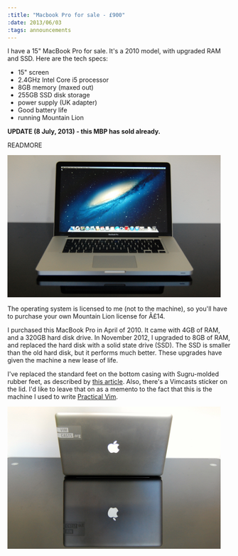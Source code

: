 ```yaml
--- 
:title: "Macbook Pro for sale - £900"
:date: 2013/06/03
:tags: announcements
---
```


I have a 15" MacBook Pro for sale. It's a 2010 model, with upgraded RAM and SSD. Here are the tech specs:

* 15" screen
* 2.4GHz Intel Core i5 processor
* 8GB memory (maxed out)
* 255GB SSD disk storage
* power supply (UK adapter)
* Good battery life
* running Mountain Lion

**UPDATE (8 July, 2013) - this MBP has sold already.**


READMORE

<img width="480" height="320" src="/images/blog/MBP_2010_screen.jpg"/>

The operating system is licensed to me (not to the machine), so you'll have to purchase your own Mountain Lion license for Â£14.

I purchased this MacBook Pro in April of 2010. It came with 4GB of RAM, and a 320GB hard disk drive. In November 2012, I upgraded to 8GB of RAM, and replaced the hard disk with a solid state drive (SSD). The SSD is smaller than the old hard disk, but it performs much better. These upgrades have given the machine a new lease of life.

I've replaced the standard feet on the bottom casing with Sugru-molded rubber feet, as described by [this article][sugru]. Also, there's a Vimcasts sticker on the lid. I'd like to leave that on as a memento to the fact that this is the machine I used to write [Practical Vim][pv].

<img width="480" height="320" src="/images/blog/MBP_2010_lid.jpg"/>

[sugru]: http://sugru.com/guides/replace-macbook-s-rubber-feet
[pv]: http://pragprog.com/book/dnvim/practical-vim
